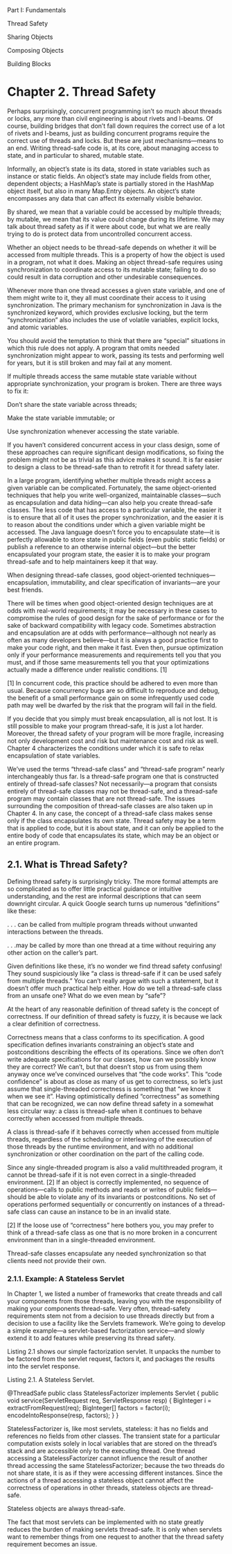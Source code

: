 Part I: Fundamentals

Thread Safety

Sharing Objects

Composing Objects

Building Blocks

# Chapter 2. Thread Safety

Perhaps surprisingly, concurrent programming isn’t so much about threads or locks, any more than civil engineering is about rivets and I-beams. Of course, building bridges that don’t fall down requires the correct use of a lot of rivets and I-beams, just as building concurrent programs require the correct use of threads and locks. But these are just mechanisms—means to an end. Writing thread-safe code is, at its core, about managing access to state, and in particular to shared, mutable state.

Informally, an object’s state is its data, stored in state variables such as instance or static fields. An object’s state may include fields from other, dependent objects; a HashMap’s state is partially stored in the HashMap object itself, but also in many Map.Entry objects. An object’s state encompasses any data that can affect its externally visible behavior.

By shared, we mean that a variable could be accessed by multiple threads; by mutable, we mean that its value could change during its lifetime. We may talk about thread safety as if it were about code, but what we are really trying to do is protect data from uncontrolled concurrent access.

Whether an object needs to be thread-safe depends on whether it will be accessed from multiple threads. This is a property of how the object is used in a program, not what it does. Making an object thread-safe requires using synchronization to coordinate access to its mutable state; failing to do so could result in data corruption and other undesirable consequences.

Whenever more than one thread accesses a given state variable, and one of them might write to it, they all must coordinate their access to it using synchronization. The primary mechanism for synchronization in Java is the synchronized keyword, which provides exclusive locking, but the term “synchronization” also includes the use of volatile variables, explicit locks, and atomic variables.

You should avoid the temptation to think that there are “special” situations in which this rule does not apply. A program that omits needed synchronization might appear to work, passing its tests and performing well for years, but it is still broken and may fail at any moment.

If multiple threads access the same mutable state variable without appropriate synchronization, your program is broken. There are three ways to fix it:

Don’t share the state variable across threads;

Make the state variable immutable; or

Use synchronization whenever accessing the state variable.


If you haven’t considered concurrent access in your class design, some of these approaches can require significant design modifications, so fixing the problem might not be as trivial as this advice makes it sound. It is far easier to design a class to be thread-safe than to retrofit it for thread safety later.

In a large program, identifying whether multiple threads might access a given variable can be complicated. Fortunately, the same object-oriented techniques that help you write well-organized, maintainable classes—such as encapsulation and data hiding—can also help you create thread-safe classes. The less code that has access to a particular variable, the easier it is to ensure that all of it uses the proper synchronization, and the easier it is to reason about the conditions under which a given variable might be accessed. The Java language doesn’t force you to encapsulate state—it is perfectly allowable to store state in public fields (even public static fields) or publish a reference to an otherwise internal object—but the better encapsulated your program state, the easier it is to make your program thread-safe and to help maintainers keep it that way.

When designing thread-safe classes, good object-oriented techniques—encapsulation, immutability, and clear specification of invariants—are your best friends.


There will be times when good object-oriented design techniques are at odds with real-world requirements; it may be necessary in these cases to compromise the rules of good design for the sake of performance or for the sake of backward compatibility with legacy code. Sometimes abstraction and encapsulation are at odds with performance—although not nearly as often as many developers believe—but it is always a good practice first to make your code right, and then make it fast. Even then, pursue optimization only if your performance measurements and requirements tell you that you must, and if those same measurements tell you that your optimizations actually made a difference under realistic conditions. [1]

[1] In concurrent code, this practice should be adhered to even more than usual. Because concurrency bugs are so difficult to reproduce and debug, the benefit of a small performance gain on some infrequently used code path may well be dwarfed by the risk that the program will fail in the field.

If you decide that you simply must break encapsulation, all is not lost. It is still possible to make your program thread-safe, it is just a lot harder. Moreover, the thread safety of your program will be more fragile, increasing not only development cost and risk but maintenance cost and risk as well. Chapter 4 characterizes the conditions under which it is safe to relax encapsulation of state variables.

We’ve used the terms “thread-safe class” and “thread-safe program” nearly interchangeably thus far. Is a thread-safe program one that is constructed entirely of thread-safe classes? Not necessarily—a program that consists entirely of thread-safe classes may not be thread-safe, and a thread-safe program may contain classes that are not thread-safe. The issues surrounding the composition of thread-safe classes are also taken up in Chapter 4. In any case, the concept of a thread-safe class makes sense only if the class encapsulates its own state. Thread safety may be a term that is applied to code, but it is about state, and it can only be applied to the entire body of code that encapsulates its state, which may be an object or an entire program.

## 2.1. What is Thread Safety?

Defining thread safety is surprisingly tricky. The more formal attempts are so complicated as to offer little practical guidance or intuitive understanding, and the rest are informal descriptions that can seem downright circular. A quick Google search turns up numerous “definitions” like these:

. . . can be called from multiple program threads without unwanted interactions between the threads.

. . .may be called by more than one thread at a time without requiring any other action on the caller’s part.

Given definitions like these, it’s no wonder we find thread safety confusing! They sound suspiciously like “a class is thread-safe if it can be used safely from multiple threads.” You can’t really argue with such a statement, but it doesn’t offer much practical help either. How do we tell a thread-safe class from an unsafe one? What do we even mean by “safe”?

At the heart of any reasonable definition of thread safety is the concept of correctness. If our definition of thread safety is fuzzy, it is because we lack a clear definition of correctness.

Correctness means that a class conforms to its specification. A good specification defines invariants constraining an object’s state and postconditions describing the effects of its operations. Since we often don’t write adequate specifications for our classes, how can we possibly know they are correct? We can’t, but that doesn’t stop us from using them anyway once we’ve convinced ourselves that “the code works”. This “code confidence” is about as close as many of us get to correctness, so let’s just assume that single-threaded correctness is something that “we know it when we see it”. Having optimistically defined “correctness” as something that can be recognized, we can now define thread safety in a somewhat less circular way: a class is thread-safe when it continues to behave correctly when accessed from multiple threads.

A class is thread-safe if it behaves correctly when accessed from multiple threads, regardless of the scheduling or interleaving of the execution of those threads by the runtime environment, and with no additional synchronization or other coordination on the part of the calling code.


Since any single-threaded program is also a valid multithreaded program, it cannot be thread-safe if it is not even correct in a single-threaded environment. [2] If an object is correctly implemented, no sequence of operations—calls to public methods and reads or writes of public fields—should be able to violate any of its invariants or postconditions. No set of operations performed sequentially or concurrently on instances of a thread-safe class can cause an instance to be in an invalid state.

[2] If the loose use of “correctness” here bothers you, you may prefer to think of a thread-safe class as one that is no more broken in a concurrent environment than in a single-threaded environment.

Thread-safe classes encapsulate any needed synchronization so that clients need not provide their own.


### 2.1.1. Example: A Stateless Servlet

In Chapter 1, we listed a number of frameworks that create threads and call your components from those threads, leaving you with the responsibility of making your components thread-safe. Very often, thread-safety requirements stem not from a decision to use threads directly but from a decision to use a facility like the Servlets framework. We’re going to develop a simple example—a servlet-based factorization service—and slowly extend it to add features while preserving its thread safety.

Listing 2.1 shows our simple factorization servlet. It unpacks the number to be factored from the servlet request, factors it, and packages the results into the servlet response.

Listing 2.1. A Stateless Servlet.

@ThreadSafe
public class StatelessFactorizer implements Servlet {
    public void service(ServletRequest req, ServletResponse resp) {
        BigInteger i = extractFromRequest(req);
        BigInteger[] factors = factor(i);
        encodeIntoResponse(resp, factors);
    }
}

StatelessFactorizer is, like most servlets, stateless: it has no fields and references no fields from other classes. The transient state for a particular computation exists solely in local variables that are stored on the thread’s stack and are accessible only to the executing thread. One thread accessing a StatelessFactorizer cannot influence the result of another thread accessing the same StatelessFactorizer; because the two threads do not share state, it is as if they were accessing different instances. Since the actions of a thread accessing a stateless object cannot affect the correctness of operations in other threads, stateless objects are thread-safe.

Stateless objects are always thread-safe.


The fact that most servlets can be implemented with no state greatly reduces the burden of making servlets thread-safe. It is only when servlets want to remember things from one request to another that the thread safety requirement becomes an issue.

